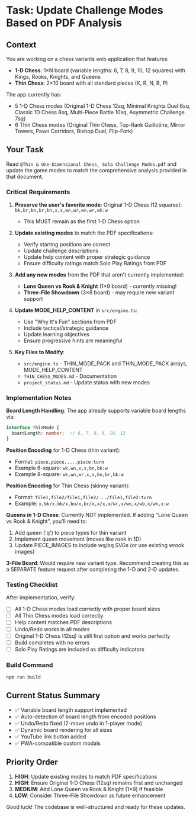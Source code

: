 # Task: Update Challenge Modes Based on PDF Analysis

## Context
You are working on a chess variants web application that features:
- **1-D Chess**: 1×N board (variable lengths: 6, 7, 8, 9, 10, 12 squares) with Kings, Rooks, Knights, and Queens
- **Thin Chess**: 2×10 board with all standard pieces (K, R, N, B, P)

The app currently has:
- 5 1-D Chess modes (Original 1-D Chess 12sq, Minimal Knights Duel 6sq, Classic 1D Chess 8sq, Multi-Piece Battle 10sq, Asymmetric Challenge 7sq)
- 6 Thin Chess modes (Original Thin Chess, Top-Rank Guillotine, Mirror Towers, Pawn Corridors, Bishop Duel, Flip-Fork)

## Your Task
Read `@Thin & One-Dimensional Chess_ Solo Challenge Modes.pdf` and update the game modes to match the comprehensive analysis provided in that document.

### Critical Requirements

1. **Preserve the user's favorite mode**: Original 1-D Chess (12 squares): `bk,br,bn,br,bn,x,x,wn,wr,wn,wr,wk:w`
   - This MUST remain as the first 1-D Chess option

2. **Update existing modes** to match the PDF specifications:
   - Verify starting positions are correct
   - Update challenge descriptions
   - Update help content with proper strategic guidance
   - Ensure difficulty ratings match Solo Play Ratings from PDF

3. **Add any new modes** from the PDF that aren't currently implemented:
   - **Lone Queen vs Rook & Knight** (1×9 board) - currently missing!
   - **Three-File Showdown** (3×8 board) - may require new variant support

4. **Update MODE_HELP_CONTENT** in `src/engine.ts`:
   - Use "Why It's Fun" sections from PDF
   - Include tactical/strategic guidance
   - Update learning objectives
   - Ensure progressive hints are meaningful

5. **Key Files to Modify**:
   - `src/engine.ts` - THIN_MODE_PACK and THIN_MODE_PACK arrays, MODE_HELP_CONTENT
   - `THIN_CHESS_MODES.md` - Documentation
   - `project_status.md` - Update status with new modes

### Implementation Notes

**Board Length Handling**: The app already supports variable board lengths via:
```typescript
interface ThinMode {
  boardLength: number;  // 6, 7, 8, 9, 10, 12
}
```

**Position Encoding** for 1-D Chess (thin variant):
- Format: `piece,piece,...,piece:turn`
- Example 6-square: `wk,wn,x,x,bn,bk:w`
- Example 8-square: `wk,wn,wr,x,x,bn,br,bk:w`

**Position Encoding** for Thin Chess (skinny variant):
- Format: `file1,file2/file1,file2/.../file1,file2:turn`
- Example: `x,bk/x,bb/x,bn/x,br/x,x/x,x/wr,x/wn,x/wb,x/wk,x:w`

**Queens in 1-D Chess**: Currently NOT implemented. If adding "Lone Queen vs Rook & Knight", you'll need to:
1. Add queen ('q') to piece types for thin variant
2. Implement queen movement (moves like rook in 1D)
3. Update PIECE_IMAGES to include wq/bq SVGs (or use existing wrook images)

**3-File Board**: Would require new variant type. Recommend creating this as a SEPARATE feature request after completing the 1-D and 2-D updates.

### Testing Checklist
After implementation, verify:
- [ ] All 1-D Chess modes load correctly with proper board sizes
- [ ] All Thin Chess modes load correctly
- [ ] Help content matches PDF descriptions
- [ ] Undo/Redo works in all modes
- [ ] Original 1-D Chess (12sq) is still first option and works perfectly
- [ ] Build completes with no errors
- [ ] Solo Play Ratings are included as difficulty indicators

### Build Command
```bash
npm run build
```

## Current Status Summary
- ✅ Variable board length support implemented
- ✅ Auto-detection of board length from encoded positions
- ✅ Undo/Redo fixed (2-move undo in 1-player mode)
- ✅ Dynamic board rendering for all sizes
- ✅ YouTube link button added
- ✅ PWA-compatible custom modals

## Priority Order
1. **HIGH**: Update existing modes to match PDF specifications
2. **HIGH**: Ensure Original 1-D Chess (12sq) remains first and unchanged
3. **MEDIUM**: Add Lone Queen vs Rook & Knight (1×9) if feasible
4. **LOW**: Consider Three-File Showdown as future enhancement

Good luck! The codebase is well-structured and ready for these updates.

